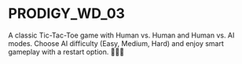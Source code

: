 # PRODIGY_WD_03
A classic Tic-Tac-Toe game with Human vs. Human and Human vs. AI modes. Choose AI difficulty (Easy, Medium, Hard) and enjoy smart gameplay with a restart option. 🧩🤖🎉
